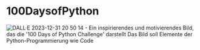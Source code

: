 # 100DaysofPython
![DALL·E 2023-12-31 20 50 14 - Ein inspirierendes und motivierendes Bild, das die '100 Days of Python Challenge' darstellt  Das Bild soll Elemente der Python-Programmierung wie Code](https://github.com/Soufiane1699/100DaysofPython/assets/65159180/54e9db3f-7a5e-4a15-93fd-9734857e28f0)
